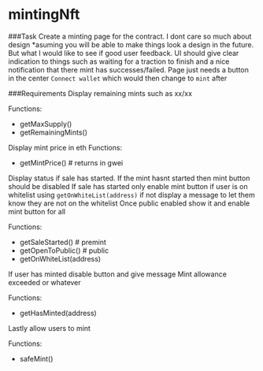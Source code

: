 # mintingNft

###Task
Create a minting page for the contract. I dont care so much about design *asuming you will be able to make things look
a design in the future. But what I would like to see if good user feedback.
UI should give clear indication to things such as waiting for a traction to finish and a nice 
notification that there mint has successes/failed.
Page just needs a button in the center `Connect wallet` which would then change to `mint` after



###Requirements
Display remaining mints such as xx/xx

Functions:
- getMaxSupply()
- getRemainingMints()

Display mint price in eth
Functions:
- getMintPrice() # returns in gwei

Display status if sale has started. If the mint hasnt started then mint button should be disabled
If sale has started only enable mint button if user is on whitelist using `getOnWhiteList(address)` if not display a
message to let them know they are not on the whitelist
Once public enabled show it and enable mint button for all

Functions:
- getSaleStarted() # premint
- getOpenToPublic() # public 
- getOnWhiteList(address)

If user has minted disable button and give message Mint allowance exceeded or whatever

Functions: 
- getHasMinted(address)

Lastly allow users to mint

Functions:
- safeMint()
